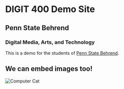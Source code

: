 # DIGIT 400 Demo Site
## Penn State Behrend
### Digital Media, Arts, and Technology

This is a demo for the students of [Penn State Behrend](http://behrend.psu.edu/).

## We can embed images too!

![Computer Cat](http://s2.quickmeme.com/img/99/9903c7c14add3fd0758b7b5b80c24d48101f296f13ce34736799a82c71f61bc2.jpg)
